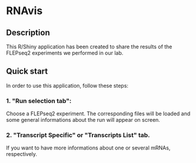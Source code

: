 # RNAvis

## Description

This R/Shiny application has been created to share the results of the FLEPseq2 experiments we performed in our lab.

## Quick start

In order to use this application, follow these steps:

### 1. "Run selection tab":
Choose a FLEPseq2 experiment. The corresponding files will be loaded and some general informations about the run will appear on screen.

### 2. "Transcript Specific" or "Transcripts List" tab.
If you want to have more informations about one or several mRNAs, respectively.


